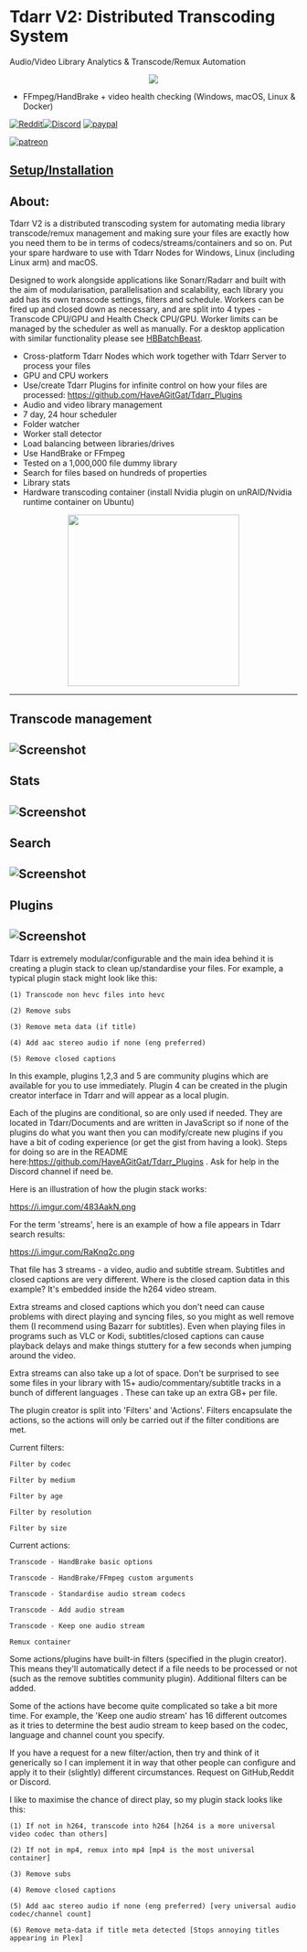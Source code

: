 # Tdarr V2: Distributed Transcoding System
Audio/Video Library Analytics & Transcode/Remux Automation

<p align="center">
  <img src="https://storage.googleapis.com/tdarr/media/images/banner-systems.png"/>
</p>


- FFmpeg/HandBrake + video health checking (Windows, macOS, Linux & Docker)

[![Reddit](https://img.shields.io/badge/Reddit-Tdarr-orange)](https://www.reddit.com/r/Tdarr/)[![Discord](https://img.shields.io/badge/Discord-Chat-green.svg)](https://discord.gg/GF8X8cq) [![paypal](https://img.shields.io/badge/-donate-green.svg)](https://www.paypal.com/cgi-bin/webscr?cmd=_s-xclick&hosted_button_id=L5MWTNDLLB6AC&source=url) 

[![patreon](https://img.shields.io/badge/patreon-support-brightgreen.svg)](https://www.patreon.com/Tdarr)

<h2>
<a href="https://tdarr.io/docs/installation" target="_blank">Setup/Installation</a>
</h2>  


<h2>About:</h2>  

Tdarr V2 is a distributed transcoding system for automating media library transcode/remux management and making sure your files are exactly how you need them to be in terms of codecs/streams/containers and so on. Put your spare hardware to use with Tdarr Nodes for Windows, Linux (including Linux arm) and macOS.

Designed to work alongside applications like Sonarr/Radarr and built with the aim of modularisation, parallelisation and scalability, each library you add has its own transcode settings, filters and schedule. Workers can be fired up and closed down as necessary, and are split into 4 types - Transcode CPU/GPU and Health Check CPU/GPU. Worker limits can be managed by the scheduler as well as manually. For a desktop application with similar functionality please see [HBBatchBeast](https://github.com/HaveAGitGat/HBBatchBeast).

- Cross-platform Tdarr Nodes which work together with Tdarr Server to process your files
- GPU and CPU workers
- Use/create Tdarr Plugins for infinite control on how your files are processed:
https://github.com/HaveAGitGat/Tdarr_Plugins
- Audio and video library management
- 7 day, 24 hour scheduler
- Folder watcher
- Worker stall detector
- Load balancing between libraries/drives
- Use HandBrake or FFmpeg
- Tested on a 1,000,000 file dummy library
- Search for files based on hundreds of properties
- Library stats
- Hardware transcoding container (install Nvidia plugin on unRAID/Nvidia runtime container on Ubuntu)



<p align="center">
<img src="https://i.imgur.com/wRV6tBJ.png" height="300" />
</p>

---------------------------------------------------------------------------------------
## Transcode management
![Screenshot](https://storage.googleapis.com/tdarr/media/images/Nodes.PNG)
---------------------------------------------------------------------------------------
## Stats
![Screenshot](https://storage.googleapis.com/tdarr/media/images/Stats2.PNG)
---------------------------------------------------------------------------------------
## Search
![Screenshot](https://storage.googleapis.com/tdarr/media/images/Search2.PNG)
---------------------------------------------------------------------------------------
## Plugins
![Screenshot](https://storage.googleapis.com/tdarr/media/images/Plugins2.PNG)
-------------------------------------------------------------------------------------------------------------

Tdarr is extremely modular/configurable and the main idea behind it is creating a plugin stack to clean up/standardise your files. For example, a typical plugin stack might look like this:


    (1) Transcode non hevc files into hevc

    (2) Remove subs

    (3) Remove meta data (if title)

    (4) Add aac stereo audio if none (eng preferred)

    (5) Remove closed captions


In this example, plugins 1,2,3 and 5 are community plugins which are available for you to use immediately. Plugin 4 can be created in the plugin creator interface in Tdarr and will appear as a local plugin.


Each of the plugins are conditional, so are only used if needed. They are located in Tdarr/Documents and are written in JavaScript so if none of the plugins do what you want then you can modify/create new plugins if you have a bit of coding experience (or get the gist from having a look). Steps for doing so are in the README here:https://github.com/HaveAGitGat/Tdarr_Plugins . Ask for help in the Discord channel if need be.


Here is an illustration of how the plugin stack works:

https://i.imgur.com/483AakN.png


For the term 'streams', here is an example of how a file appears in Tdarr search results:

https://i.imgur.com/RaKnq2c.png


That file has 3 streams - a video, audio and subtitle stream. Subtitles and closed captions are very different. Where is the closed caption data in this example? It's embedded inside the h264 video stream.


Extra streams and closed captions which you don't need can cause problems with direct playing and syncing files, so you might as well remove them (I recommend using Bazarr for subtitles). Even when playing files in programs such as VLC or Kodi, subtitles/closed captions can cause playback delays and make things stuttery for a few seconds when jumping around the video.


Extra streams can also take up a lot of space. Don't be surprised to see some files in your library with 15+ audio/commentary/subtitle tracks in a bunch of different languages . These can take up an extra GB+ per file.


The plugin creator is split into 'Filters' and 'Actions'. Filters encapsulate the actions, so the actions will only be carried out if the filter conditions are met.


Current filters:

    Filter by codec

    Filter by medium

    Filter by age

    Filter by resolution

    Filter by size



Current actions:

    Transcode - HandBrake basic options

    Transcode - HandBrake/FFmpeg custom arguments

    Transcode - Standardise audio stream codecs

    Transcode - Add audio stream

    Transcode - Keep one audio stream

    Remux container


Some actions/plugins have built-in filters (specified in the plugin creator). This means they'll automatically detect if a file needs to be processed or not (such as the remove subtitles community plugin). Additional filters can be added.

Some of the actions have become quite complicated so take a bit more time. For example, the 'Keep one audio stream' has 16 different outcomes as it tries to determine the best audio stream to keep based on the codec, language and channel count you specify.


If you have a request for a new filter/action, then try and think of it generically so I can implement it in way that other people can configure and apply it to their (slightly) different circumstances. Request on GitHub,Reddit or Discord.


I like to maximise the chance of direct play, so my plugin stack looks like this:


    (1) If not in h264, transcode into h264 [h264 is a more universal video codec than others]

    (2) If not in mp4, remux into mp4 [mp4 is the most universal container]

    (3) Remove subs

    (4) Remove closed captions
 
    (5) Add aac stereo audio if none (eng preferred) [very universal audio codec/channel count]

    (6) Remove meta-data if title meta detected [Stops annoying titles appearing in Plex]









